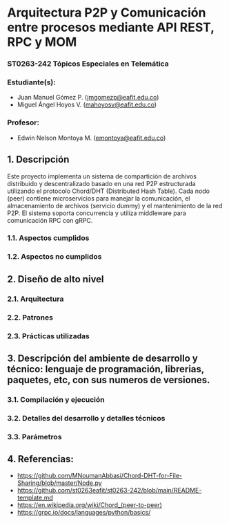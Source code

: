 # Arquitectura P2P y Comunicación entre procesos mediante API REST, RPC y MOM

### ST0263-242 Tópicos Especiales en Telemática

### Estudiante(s):
- Juan Manuel Gómez P. (jmgomezp@eafit.edu.co)
- Miguel Ángel Hoyos V. (mahoyosv@eafit.edu.co)

### Profesor:
- Edwin Nelson Montoya M. (emontoya@eafit.edu.co)

## 1. Descripción

Este proyecto implementa un sistema de compartición de archivos distribuido y descentralizado basado en una red P2P estructurada utilizando el protocolo Chord/DHT (Distributed Hash Table). Cada nodo (peer) contiene microservicios para manejar la comunicación, el almacenamiento de archivos (servicio dummy) y el mantenimiento de la red P2P. El sistema soporta concurrencia y utiliza middleware para comunicación RPC con gRPC.

### 1.1. Aspectos cumplidos

### 1.2. Aspectos no cumplidos

## 2. Diseño de alto nivel

### 2.1. Arquitectura

### 2.2. Patrones

### 2.3. Prácticas utilizadas

## 3. Descripción del ambiente de desarrollo y técnico: lenguaje de programación, librerias, paquetes, etc, con sus numeros de versiones.

### 3.1. Compilación y ejecución
### 3.2. Detalles del desarrollo y detalles técnicos
### 3.3. Parámetros

## 4. Referencias:
- https://github.com/MNoumanAbbasi/Chord-DHT-for-File-Sharing/blob/master/Node.py
- https://github.com/st0263eafit/st0263-242/blob/main/README-template.md
- https://en.wikipedia.org/wiki/Chord_(peer-to-peer)
- https://grpc.io/docs/languages/python/basics/